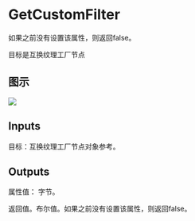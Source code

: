 # GetCustomFilter

如果之前没有设置该属性，则返回false。

目标是互换纹理工厂节点

## 图示

![]($-20221218-19343958.png)

## Inputs

目标：互换纹理工厂节点对象参考。  

## Outputs

属性值： 字节。

返回值。布尔值。如果之前没有设置该属性，则返回false。
